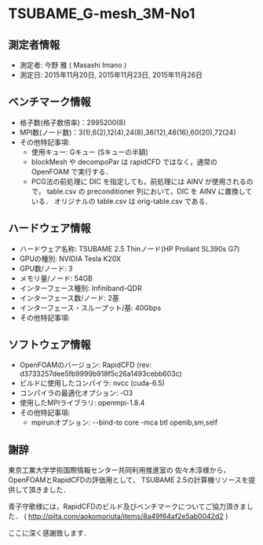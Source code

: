 # TSUBAME_G-mesh_3M-No1

## 測定者情報

* 測定者: 今野 雅 ( Masashi Imano )
* 測定日: 2015年11月20日, 2015年11月23日, 2015年11月26日

## ベンチマーク情報

* 格子数(格子数倍率)：2995200(8)
* MPI数(ノード数)：3(1),6(2),12(4),24(8),36(12),48(16),60(20),72(24)
* その他特記事項:
  * 使用キュー: Gキュー (Sキューの半額)
  * blockMesh や decompoPar は rapidCFD ではなく，通常の OpenFOAM で実行する．
  * PCG法の前処理に DIC を指定しても，前処理には AINV が使用されるので，
table.csv の preconditioner 列において，DIC を AINV に置換している．
オリジナルの table.csv  は orig-table.csv である．

## ハードウェア情報

* ハードウェア名称: TSUBAME 2.5 Thinノード(HP Proliant SL390s G7)
* GPUの種別: NVIDIA Tesla K20X
* GPU数/ノード: 3
* メモリ量/ノード: 54GB
* インターフェース種別: Infiniband-QDR
* インターフェース数/ノード: 2基 
* インターフェース・スループット/基: 40Gbps
* その他特記事項:
  
## ソフトウェア情報

* OpenFOAMのバージョン: RapidCFD (rev: d3733257dee5fb9999b918f5c26a1493cebb603c)
* ビルドに使用したコンパイラ: nvcc (cuda-6.5)
* コンパイラの最適化オプション: -O3
* 使用したMPIライブラリ: openmpi-1.8.4
* その他特記事項:
  * mpirunオプション: --bind-to core -mca btl openib,sm,self

## 謝辞

東京工業大学学術国際情報センター共同利用推進室の
佐々木淳様から，OpenFOAMとRapidCFDの評価用として，
TSUBAME 2.5の計算機リソースを提供して頂きました．

青子守歌様には，RapidCFDのビルド及びベンチマークについてご協力頂きました．
( http://qiita.com/aokomoriuta/items/8a49f64af2e5ab0042d2 )

ここに深く感謝致します．
